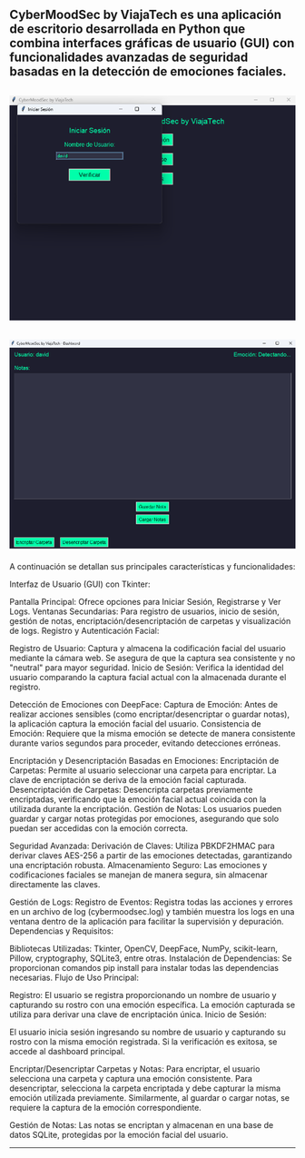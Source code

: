 CyberMoodSec by ViajaTech es una aplicación de escritorio desarrollada en Python que combina interfaces gráficas de usuario (GUI) con funcionalidades avanzadas de seguridad basadas en la detección de emociones faciales.
-------
![](https://github.com/viajatech/CyberMoodSec/blob/main/CyberMoodSec%20GUI%20%20.png)
-------
![](https://github.com/viajatech/CyberMoodSec/blob/main/CyberMoodSec%20Main.png)
-------
A continuación se detallan sus principales características y funcionalidades:

Interfaz de Usuario (GUI) con Tkinter:

Pantalla Principal: Ofrece opciones para Iniciar Sesión, Registrarse y Ver Logs.
Ventanas Secundarias: Para registro de usuarios, inicio de sesión, gestión de notas, encriptación/desencriptación de carpetas y visualización de logs.
Registro y Autenticación Facial:

Registro de Usuario: Captura y almacena la codificación facial del usuario mediante la cámara web. Se asegura de que la captura sea consistente y no "neutral" para mayor seguridad.
Inicio de Sesión: Verifica la identidad del usuario comparando la captura facial actual con la almacenada durante el registro.

Detección de Emociones con DeepFace:
Captura de Emoción: Antes de realizar acciones sensibles (como encriptar/desencriptar o guardar notas), la aplicación captura la emoción facial del usuario.
Consistencia de Emoción: Requiere que la misma emoción se detecte de manera consistente durante varios segundos para proceder, evitando detecciones erróneas.

Encriptación y Desencriptación Basadas en Emociones:
Encriptación de Carpetas: Permite al usuario seleccionar una carpeta para encriptar. La clave de encriptación se deriva de la emoción facial capturada.
Desencriptación de Carpetas: Desencripta carpetas previamente encriptadas, verificando que la emoción facial actual coincida con la utilizada durante la encriptación.
Gestión de Notas: Los usuarios pueden guardar y cargar notas protegidas por emociones, asegurando que solo puedan ser accedidas con la emoción correcta.

Seguridad Avanzada:
Derivación de Claves: Utiliza PBKDF2HMAC para derivar claves AES-256 a partir de las emociones detectadas, garantizando una encriptación robusta.
Almacenamiento Seguro: Las emociones y codificaciones faciales se manejan de manera segura, sin almacenar directamente las claves.

Gestión de Logs:
Registro de Eventos: Registra todas las acciones y errores en un archivo de log (cybermoodsec.log) y también muestra los logs en una ventana dentro de la aplicación para facilitar la supervisión y depuración.
Dependencias y Requisitos:

Bibliotecas Utilizadas: Tkinter, OpenCV, DeepFace, NumPy, scikit-learn, Pillow, cryptography, SQLite3, entre otras.
Instalación de Dependencias: Se proporcionan comandos pip install para instalar todas las dependencias necesarias.
Flujo de Uso Principal:

Registro:
El usuario se registra proporcionando un nombre de usuario y capturando su rostro con una emoción específica.
La emoción capturada se utiliza para derivar una clave de encriptación única.
Inicio de Sesión:

El usuario inicia sesión ingresando su nombre de usuario y capturando su rostro con la misma emoción registrada.
Si la verificación es exitosa, se accede al dashboard principal.

Encriptar/Desencriptar Carpetas y Notas:
Para encriptar, el usuario selecciona una carpeta y captura una emoción consistente.
Para desencriptar, selecciona la carpeta encriptada y debe capturar la misma emoción utilizada previamente.
Similarmente, al guardar o cargar notas, se requiere la captura de la emoción correspondiente.

Gestión de Notas:
Las notas se encriptan y almacenan en una base de datos SQLite, protegidas por la emoción facial del usuario.

-------
